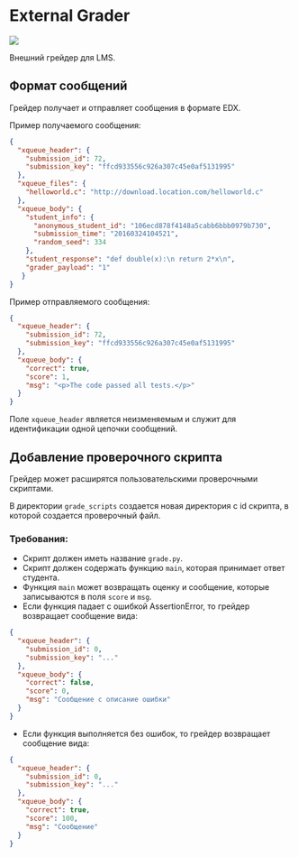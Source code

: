 # External Grader
![](https://travis-ci.org/Ragnaruk/ExternalGrader.svg?branch=master)

Внешний грейдер для LMS.

## Формат сообщений
Грейдер получает и отправляет сообщения в формате EDX.

Пример получаемого сообщения:
```json
{
  "xqueue_header": {
    "submission_id": 72,
    "submission_key": "ffcd933556c926a307c45e0af5131995"
  },
  "xqueue_files": {
    "helloworld.c": "http://download.location.com/helloworld.c"
  },
  "xqueue_body": {
    "student_info": {
      "anonymous_student_id": "106ecd878f4148a5cabb6bbb0979b730",
      "submission_time": "20160324104521",
      "random_seed": 334
    },
    "student_response": "def double(x):\n return 2*x\n",
    "grader_payload": "1"
   }
}
```

Пример отправляемого сообщения:
```json
{
  "xqueue_header": {
    "submission_id": 72,
    "submission_key": "ffcd933556c926a307c45e0af5131995"
  },
  "xqueue_body": {
    "correct": true,
    "score": 1,
    "msg": "<p>The code passed all tests.</p>"
  }
}
```

Поле `xqueue_header` является неизменяемым и служит для идентификации одной цепочки сообщений.

## Добавление проверочного скрипта
Грейдер может расширятся пользовательскими проверочными скриптами.

В директории `grade_scripts` создается новая директория с id скрипта, в которой создается проверочный файл.

### Требования:
* Скрипт должен иметь название `grade.py`.
* Скрипт должен содержать функцию `main`, которая принимает ответ студента.
* Функция `main` может возвращать оценку и сообщение, которые записываются в поля `score` и `msg`.
* Если функция падает с ошибкой AssertionError, то грейдер возвращает сообщение вида:
```json
{
  "xqueue_header": {
    "submission_id": 0,
    "submission_key": "..."
  },
  "xqueue_body": {
    "correct": false,
    "score": 0,
    "msg": "Сообщение с описание ошибки"
  }
}
```
* Если функция выполняется без ошибок, то грейдер возвращает сообщение вида:
```json
{
  "xqueue_header": {
    "submission_id": 0,
    "submission_key": "..."
  },
  "xqueue_body": {
    "correct": true,
    "score": 100,
    "msg": "Сообщение"
  }
}
```